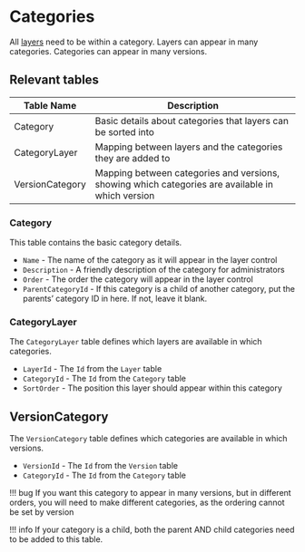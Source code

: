 # Categories

All [layers](../db/layers.md) need to be within a category. Layers can appear in many categories. Categories can appear in many versions.

## Relevant tables

| Table Name                        | Description                          |
| --------------------------------- | ------------------------------------ |
| Category                          | Basic details about categories that layers can be sorted into |
| CategoryLayer                     | Mapping between layers and the categories they are added to |
| VersionCategory                   | Mapping between categories and versions, showing which categories are available in which version |

### Category

This table contains the basic category details. 

- `Name` - The name of the category as it will appear in the layer control
- `Description` - A friendly description of the category for administrators
- `Order` - The order the category will appear in the layer control
- `ParentCategoryId` - If this category is a child of another category, put the parents’ category ID in here. If not, leave it blank.

### CategoryLayer

The `CategoryLayer` table defines which layers are available in which categories.

- `LayerId` - The `Id` from the `Layer` table
- `CategoryId` - The `Id` from the `Category` table
- `SortOrder` - The position this layer should appear within this category

## VersionCategory

The `VersionCategory` table defines which categories are available in which versions.

- `VersionId` - The `Id` from the `Version` table
- `CategoryId` - The `Id` from the `Category` table

!!! bug
    If you want this category to appear in many versions, but in different orders, you will need to make different categories, as the ordering cannot be set by version

!!! info
    If your category is a child, both the parent AND child categories need to be added to this table.

